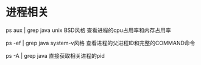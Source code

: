 # 进程相关

ps aux | grep java  unix BSD风格 查看进程的cpu占用率和内存占用率

ps -ef | grep java  system-v风格 查看进程的父进程ID和完整的COMMAND命令

ps -A  | grep java  直接获取相关进程的pid
